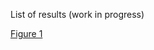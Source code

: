 List of results (work in progress)

[Figure 1](https://github.com/gk-arthur/congress_hearings/blob/main/results/react_month.jpg)
